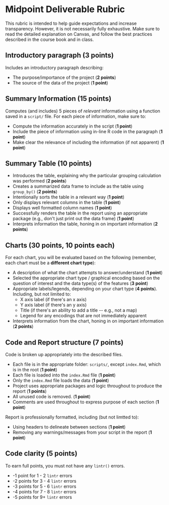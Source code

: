 # Midpoint Deliverable Rubric

This rubric is intended to help guide expectations and increase transparency. However, it is not necessarily fully exhaustive. Make sure to read the detailed explanation on Canvas, and follow the best practices described in the course book and in class.

## Introductory paragraph (**3 points**)
Includes an introductory paragraph describing:
- The purpose/importance of the project (**2 points**)
- The source of the data of the project (**1 point**)

## Summary Information (**15 points**)
Computes (and includes) 5 pieces of _relevant_ information using a function saved in a `script/` file. For each piece of information, make sure to:
- Compute the information accurately in the script (**1 point**)
- Include the piece of information using in-line R code in the paragraph (**1 point**)
- Make clear the relevance of including the information (if not apparent) (**1 point**)

## Summary Table (**10 points**)
- Introduces the table, explaining why the particular grouping calculation was performed (**2 points**)
- Creates a summarized data frame to include as the table using `group_by()` (**2 points**)
- Intentionally sorts the table in a relevant way (**1 point**)
- Only displays relevant columns in the table (**1 point**)
- Displays well formatted column names (**1 point**)
- Successfully renders the table in the report using an appropriate package (e.g., don't just print out the data frame) (**1 point**)
- Interprets information the table, honing in on important information (**2 points**)

## Charts (**30 points**, 10 points each)
For each chart, you will be evaluated based on the following (remember, each chart must be a **different chart type**):
- A description of what the chart attempts to answer/understand (**1 point**)
- Selected the appropriate chart type / graphical encoding based on the question of interest and the data type(s) of the features (**3 point**)
- Appropriate labels/legends, depending on your chart type (**4 points**). Including, but not limited to:
    - X axis label (if there's an x axis)
    - Y axis label (if there's an y axis)
    - Title (if there's an ability to add a title -- e.g., not a map)
    - Legend for any encodings that are not immediately apparent
- Interprets information from the chart, honing in on important information (**2 points**)

## Code and Report structure (**7 points**)
Code is broken up appropriately into the described files. 
- Each file is in the appropriate folder: `scripts/`, except `index.Rmd`, which is in the root (**1 point**)
- Each file is loaded into the `index.Rmd` file (**1 point**)
- Only the `index.Rmd` file loads the data (**1 point**)
- Project uses appropriate packages and logic throughout to produce the report (**1 points**)
- All unused code is removed. (**1 point**)
- Comments are used throughout to express purpose of each section (**1 point**)

Report is professionally formatted, including (but not limtted to):
- Using headers to delineate between sections (**1 point**)
- Removing any warnings/messages from your script in the report (**1 point**)


## Code clarity (**5 points**)
To earn full points, you must not have any `lintr()` errors. 
- -1 point for 1 - 2 `lintr` errors
- -2 points for 3 - 4 `lintr` errors
- -3 points for 5 - 6 `lintr` errors
- -4 points for 7 - 8 `lintr` errors
- -5 points for 9+ `lintr` errors
